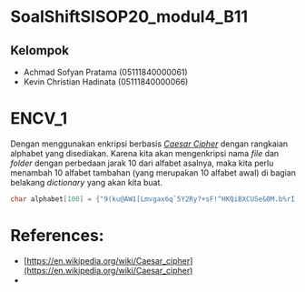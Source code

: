 # SoalShiftSISOP20_modul4_B11
## Kelompok
 - Achmad Sofyan Pratama (05111840000061)
 - Kevin Christian Hadinata (05111840000066)

# ENCV_1
Dengan menggunakan enkripsi berbasis [*Caesar Cipher*](https://en.wikipedia.org/wiki/Caesar_cipher) dengan rangkaian alphabet yang disediakan. Karena kita akan mengenkripsi nama *file* dan *folder* dengan perbedaan jarak 10 dari alfabet asalnya, maka kita perlu menambah 10 alfabet tambahan (yang merupakan 10 alfabet awal) di bagian belakang *dictionary* yang akan kita buat.

```c
char alphabet[100] = {"9(ku@AW1[Lmvgax6q`5Y2Ry?+sF!^HKQiBXCUSe&0M.b%rI'7d)o4~VfZ*{#:}ETt$3J-zpc]lnh8,GwP_ND|jO9(ku@AW1[Lm"};
```



# References:
- [https://en.wikipedia.org/wiki/Caesar_cipher](https://en.wikipedia.org/wiki/Caesar_cipher)
- 

<!--stackedit_data:
eyJoaXN0b3J5IjpbOTU5NjAzMzI1LDIxMTYxMDcxMjUsMjY1Nz
U1NDBdfQ==
-->